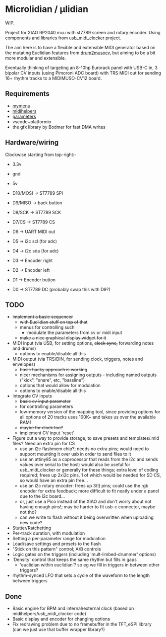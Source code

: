 # Microlidian / μlidian

WIP.

Project for XIAO RP2040 mcu with st7789 screen and rotary encoder.  Using components and libraries from [usb_midi_clocker](https://github.com/doctea/usb_midi_clocker) project.  

The aim here is to have a flexible and extensible MIDI generator based on the mutating Euclidian features from [drum2musocv](https://github.com/doctea/drum2musocv), but aiming to be a bit more modular and extensible.

Eventually thinking of targeting an 8-10hp Eurorack panel with USB-C in, 3 bipolar CV inputs (using Pimoroni ADC board) with TRS MIDI out for sending 16+ rhythm tracks to a MIDIMUSO-CV12 board.

## Requirements

- [mymenu](https://github.com/doctea/mymenu)
- [midihelpers](https://github.com/doctea/midihelpers)
- [parameters](httpa://github.com/doctea/parameters)
- vscode+platformio
- the gfx library by Bodmer for fast DMA writes

## Hardware/wiring

Clockwise starting from top-right:-

- 3.3v
- gnd
- 5v
- D10/MOSI -> ST7789 SPI
- D9/MISO  -> back button
- D8/SCK   -> ST7789 SCK
- D7/CS    -> ST7789 CS

- D6       -> UART MIDI out
- D5       -> i2c scl (for adc)
- D4       -> i2c sda (for adc)
- D3       -> Encoder right
- D2       -> Encoder left
- D1       -> Encoder button
- D0       -> ST7789 DC (probably swap this with D9?)

## TODO

- ~~Implement a basic sequencer~~
  - ~~with Euclidian stuff on top of that~~
  - menus for controlling such
    - modulate the parameters from cv or midi input 
  - ~~make a nice graphical display widget for it~~
- MIDI input (via USB, for setting options, ~~clock sync,~~ forwarding notes and drums)
  - options to enable/disable all this
- MIDI output (via TRS/DIN, for sending clock, triggers, notes and envelopes)
  - ~~basic hacky approach is working~~
  - nicer mechanisms for assigning outputs - including named outputs ("kick", "snare", etc, "bassline")
  - options that would allow for modulation 
  - options to enable/disable all this
- Integrate CV inputs
  - ~~basic cv input parameter~~
  - for controlling parameters
  - low-memory version of the mapping tool, since providing options for all options of 20 tracks uses 100K+ and takes us over the available RAM!
  - ~~maybe for clock too?~~
  - implement CV input 'reset'
- Figure out a way to provide storage, to save presets and templates/.mid files?  Need an extra pin for CS
  - use an i2c flashmem chip?; needs no extra pins; would need to support mounting it over usb in order to send files to it
  - use an attiny85 as a coprocessor that reads from the i2c and sends values over serial to the host: would also be useful for usb_midi_clocker or generally for these things; extra level of coding required; frees up 2xi2c pins, 1 of which would be needed for SD CS, so would have an extra pin free...
  - use an i2c rotary encoder: frees up 3(!) pins; could use the rgb encoder for extra feedback; more difficult to fit neatly under a panel due to the i2c board...
  - or, just use a Pico instead of the XIAO and don't worry about not having enough pins!; may be harder to fit usb-c connector, maybe not tho?
  - can we write to flash without it being overwritten when uploading new code?
- Stutter/Ratchetting
- Per-track duration, with modulation
- Setting a per-parameter range for modulation
- Load/save settings and presets to the flash
- "Stick on this pattern" control; A/B controls
- Logic gates on the triggers (including 'mult-limbed-drummer' options)
- 'Density' control that keeps the same rhythm but fills in gaps
  - 'euclidian within euclidian'?  so eg we fill in triggers in between other triggers?
- rhythm-synced LFO that sets a cycle of the waveform to the length between triggers


## Done

- Basic engine for BPM and internal/external clock (based on midihelpers/usb_midi_clocker code)
- Basic display and encoder for changing options
- Fix redrawing problem due to no framebuffer in the TFT_eSPI library (can we just use that buffer wrapper library?)
